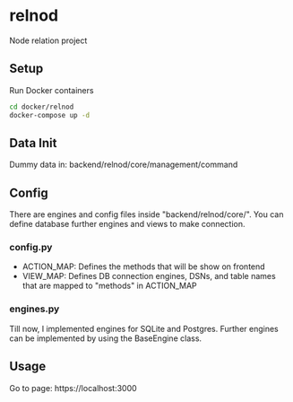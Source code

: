 # relnod
Node relation project

## Setup

Run Docker containers

```bash
cd docker/relnod
docker-compose up -d
```

## Data Init

Dummy data in: backend/relnod/core/management/command

## Config

There are engines and config files inside "backend/relnod/core/".
You can define database further engines and views to make connection. 

### config.py

* ACTION_MAP: Defines the methods that will be show on frontend
* VIEW_MAP: Defines DB connection engines, DSNs, and table names that are mapped to
            "methods" in ACTION_MAP

### engines.py

Till now, I implemented engines for SQLite and Postgres. Further engines
can be implemented by using the BaseEngine class.


## Usage

Go to page: https://localhost:3000
